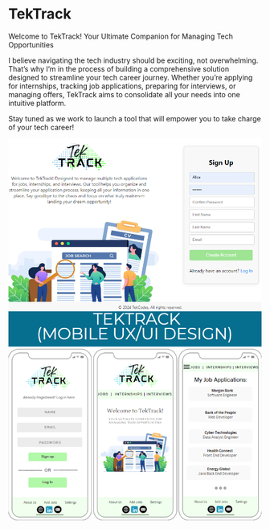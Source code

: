 # TekTrack

Welcome to TekTrack!
Your Ultimate Companion for Managing Tech Opportunities

I believe navigating the tech industry should be exciting, not overwhelming. That’s why I’m in the process of building a comprehensive solution designed to streamline your tech career journey. Whether you’re applying for internships, tracking job applications, preparing for interviews, or managing offers, TekTrack aims to consolidate all your needs into one intuitive platform.

Stay tuned as we work to launch a tool that will empower you to take charge of your tech career!

![alt text](./TekTrackWeb/TekTrackOriginal.png)
![alt text](./TekTrackWeb/TekTrackUI.png)